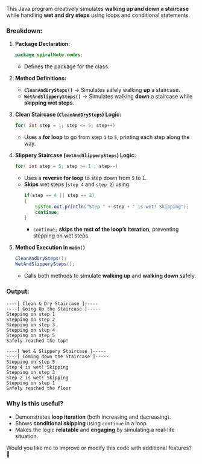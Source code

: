 This Java program creatively simulates **walking up and down a staircase** while handling **wet and dry steps** using loops and conditional statements.

### Breakdown:
1. **Package Declaration:**
   ```java
   package spiralNote.codes;
   ```
    - Defines the package for the class.

2. **Method Definitions:**
    - **`CleanAndDrySteps()`** → Simulates safely walking **up** a staircase.
    - **`WetAndSlipperySteps()`** → Simulates walking **down** a staircase while **skipping wet steps**.

3. **Clean Staircase (`CleanAndDrySteps`) Logic:**
   ```java
   for( int step = 1; step <= 5; step++) 
   ```
    - Uses a **for loop** to go from step `1` to `5`, printing each step along the way.

4. **Slippery Staircase (`WetAndSlipperySteps`) Logic:**
   ```java
   for( int step = 5; step >= 1 ; step--)
   ```
    - Uses a **reverse for loop** to step down from `5` to `1`.
    - **Skips** wet steps (`step 4` and `step 2`) using:
      ```java
      if(step == 4 || step == 2)  
      {
          System.out.println("Step " + step + " is wet! Skipping");
          continue;
      }
      ```
        - `continue;` **skips the rest of the loop’s iteration**, preventing stepping on wet steps.

5. **Method Execution in `main()`**
   ```java
   CleanAndDrySteps();
   WetAndSlipperySteps();
   ```
    - Calls both methods to simulate **walking up** and **walking down** safely.

### Output:
```
----[ Clean & Dry Staircase ]-----
----[ Going Up the Staircase ]-----
Stepping on step 1
Stepping on step 2
Stepping on step 3
Stepping on step 4
Stepping on step 5
Safely reached the top!

----[ Wet & Slippery Staircase ]-----
----[ Coming down the Staircase ]-----
Stepping on step 5
Step 4 is wet! Skipping
Stepping on step 3
Step 2 is wet! Skipping
Stepping on step 1
Safely reached the floor
```

### Why is this useful?
- Demonstrates **loop iteration** (both increasing and decreasing).
- Shows **conditional skipping** using `continue` in a loop.
- Makes the logic **relatable** and **engaging** by simulating a real-life situation.

Would you like me to improve or modify this code with additional features? 🚀

